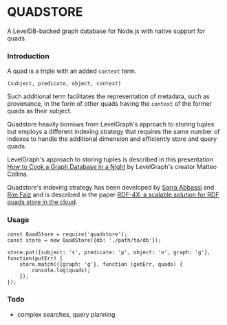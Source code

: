 
# QUADSTORE #

A LevelDB-backed graph database for Node.js with native support for quads.

### Introduction ###

A quad is a triple with an added `context` term. 

    (subject, predicate, object, context)

Such additional term facilitates the representation of metadata, such as provenance, in the form of other quads having
the `context` of the former quads as their subject.
 
Quadstore heavily borrows from LevelGraph's approach to storing tuples but employs a different indexing strategy that 
requires the same number of indexes to handle the additional dimension and efficiently store and query quads.

LevelGraph's approach to storing tuples is described in this presentation 
[How to Cook a Graph Database in a Night](http://nodejsconfit.levelgraph.io/) by LevelGraph's creator Matteo Collina. 

Quadstore's indexing strategy has been developed by [Sarra Abbassi](mailto:abbassy.sarra@gmail.com) and 
[Rim Faiz](mailto:rim.faiz@ihec.rnu.tn) and is described in the paper 
[RDF-4X: a scalable solution for RDF quads store in the cloud](http://dl.acm.org/citation.cfm?id=3012104).

### Usage ###

    const QuadStore = require('quadstore');
    const store = new QuadStore({db: './path/to/db'});
    
    store.put({subject: 's', predicate: 'p', object: 'o', graph: 'g'}, function(putErr) {
        store.match(({graph: 'g'}, function (getErr, quads) {
            console.log(quads);
        });
    });

### Todo ###

- complex searches, query planning
